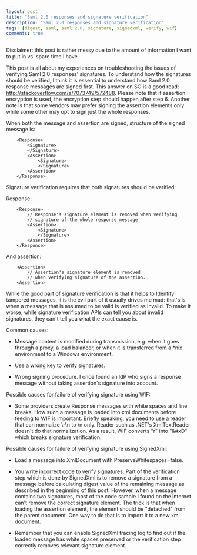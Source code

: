 ```yaml
---
layout: post
title: "Saml 2.0 responses and signature verification"
description: "Saml 2.0 responses and signature verification"
tags: [digest, saml, saml 2.0, signature, signedxml, verify, wif]
comments: true
---
```


Disclaimer: this post is rather messy due to the amount of information I want to put in vs. spare time I have

This post is all about my experiences on troubleshooting the issues of verifying Saml 2.0 responses' signatures. To understand how the signatures should be verified, I think it is essential to understand how Saml 2.0 response messages are signed first. This answer on SO is a good read: http://stackoverflow.com/a/7073749/572488. Please note that if assertion encryption is used, the encryption step should happen after step 6. Another note is that some vendors may prefer signing the assertion elements only while some other may opt to sign just the whole responses.

When both the message and assertion are signed, structure of the signed message is:

		<Response>
			<Signature>
			</Signature>
			<Assertion>
				<Signature>
				</Signature>
			<Assertion>
		</Response>

Signature verification requires that both signatures should be verified:

Response:

		<Response>
			// Response's signature element is removed when verifying
			// signature of the whole response message
			<Assertion>
				<Signature>
				</Signature>
			<Assertion>
		</Response>

And assertion:

		<Assertion>
			// Assertion's signature element is removed
			// when verifying signature of the assertion.
		<Assertion>

 

While the good part of signature verification is that it helps to Identify tampered messages, it is the evil part of it usually drives me mad: that's is when a message that is assumed to be valid is verified as invalid. To make it worse, while signature verification APIs can tell you about invalid signatures, they can't tell you what the exact cause is.

Common causes:

- Message content is modified during transmission, e.g. when it goes through a proxy, a load balancer, or when it is transferred from a *nix environment to a Windows environment.

- Use a wrong key to verify signatures.

- Wrong signing procedure. I once found an IdP who signs a response message without taking assertion's signature into account.

Possible causes for failure of verifying signature using WIF:

- Some providers create Response messages with white spaces and line breaks. How such a message is loaded into xml documents before feeding to WIF is important. Briefly speaking, you need to use a reader that can normalize \r\n to \n only. Reader such as .NET's XmlTextReader doesn't do that normalization. As a result, WIF converts "r" into "&#xD" which breaks signature verification.

Possible causes for failure of verifying signature using SignedXml:

- Load a message into XmlDocument with PreserveWhitespaces=false.

- You write incorrect code to verify signatures. Part of the verification step which is done by SignedXml is to remove a signature from a message before calculating digest value of the remaining message as described in the beginning of this post. However, when a message contains two signatures, most of the code sample I found on the internet can't remove the correct signature element. The trick is that when loading the assertion element, the element should be "detached" from the parent document. One way to do that is to import it to a new xml document.

- Remember that you can enable SignedXml tracing log to find out if the loaded message has white spaces preserved or the verification step correctly removes relevant signature element.
